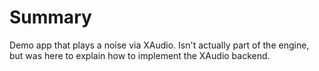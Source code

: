 # Summary
Demo app that plays a noise via XAudio. Isn't actually part of the engine, but was here to explain how to implement the XAudio backend.
